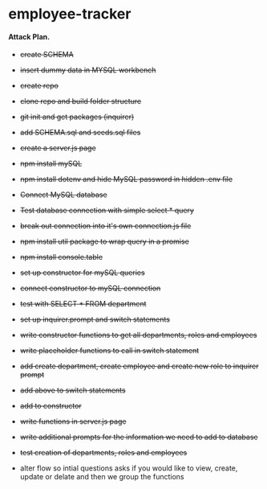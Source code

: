 # employee-tracker

#### Attack Plan.
* ~~create SCHEMA~~
* ~~insert dummy data in MYSQL workbench~~
* ~~create repo~~
* ~~clone repo and build folder structure~~
* ~~git init and get packages (inquirer)~~
* ~~add SCHEMA.sql and seeds.sql files~~
* ~~create a server.js page~~
* ~~npm install mySQL~~
* ~~npm install dotenv and hide MySQL password in hidden .env file~~
* ~~Connect MySQL database~~
* ~~Test database connection with simple select * query~~
* ~~break out connection into it's own connection.js file~~
* ~~npm install util package to wrap query in a promise~~
* ~~npm install console.table~~
* ~~set up constructor for mySQL queries~~
* ~~connect constructor to mySQL connection~~
* ~~test with SELECT * FROM department~~
* ~~set up inquirer.prompt and switch statements~~
* ~~write constructor functions to get all departments, roles and employees~~
* ~~write placeholder functions to call in switch statement~~
* ~~add create department, create employee and create new role to inquirer prompt~~
* ~~add above to switch statements~~
* ~~add to constructor~~
* ~~write functions in server.js page~~
* ~~write additional prompts for the information we need to add to database~~
* ~~test creation of departments, roles and employees~~

* alter flow so intial questions asks if you would like to view, create, update or delate and then we group the functions
